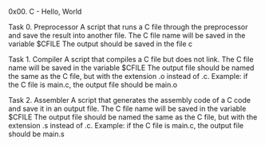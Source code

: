 0x00. C - Hello, World

Task 0. Preprocessor
A script that runs a C file through the preprocessor and save the result into another file.
	The C file name will be saved in the variable $CFILE
	The output should be saved in the file c

Task 1. Compiler
A script that compiles a C file but does not link.
	The C file name will be saved in the variable $CFILE
	The output file should be named the same as the C file, but with the extension .o instead of .c.
	Example: if the C file is main.c, the output file should be main.o

Task 2. Assembler
A script that generates the assembly code of a C code and save it in an output file.
	The C file name will be saved in the variable $CFILE
	The output file should be named the same as the C file, but with the extension .s instead of .c.
	Example: if the C file is main.c, the output file should be main.s
